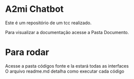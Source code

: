 # A2mi Chatbot

Este é um repositório de um tcc realizado.

Para visualizar a documentação acesse a Pasta Documento.

# Para rodar

Acesse a pasta códigos fonte e la estará todas as interfaces</br>
O arquivo readme.md detalha como executar cada código
